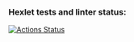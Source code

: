 ### Hexlet tests and linter status:
[![Actions Status](https://github.com/FullBread/java-project-72/actions/workflows/hexlet-check.yml/badge.svg)](https://github.com/FullBread/java-project-72/actions)
